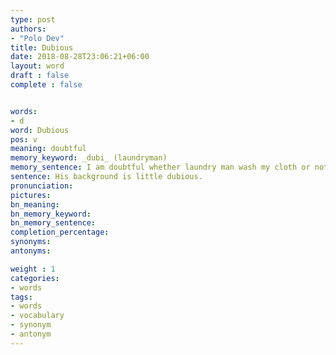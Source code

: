 ```yaml
---
type: post
authors:
- "Polo Dev"
title: Dubious
date: 2018-08-28T23:06:21+06:00
layout: word
draft : false
complete : false


words:
- d
word: Dubious
pos: v
meaning: doubtful
memory_keyword: _dubi_ (laundryman)
memory_sentence: I am doubtful whether laundry man wash my cloth or not.
sentence: His background is little dubious.
pronunciation:
pictures:
bn_meaning:
bn_memory_keyword:
bn_memory_sentence:
completion_percentage:
synonyms:
antonyms:

weight : 1
categories:
- words
tags:
- words
- vocabulary
- synonym
- antonym
---
```

